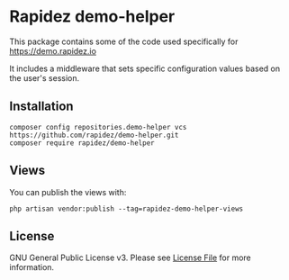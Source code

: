 # Rapidez demo-helper

This package contains some of the code used specifically for https://demo.rapidez.io

It includes a middleware that sets specific configuration values based on the user's session.

## Installation

```
composer config repositories.demo-helper vcs https://github.com/rapidez/demo-helper.git
composer require rapidez/demo-helper
```

## Views

You can publish the views with:
```
php artisan vendor:publish --tag=rapidez-demo-helper-views
```

## License

GNU General Public License v3. Please see [License File](LICENSE) for more information.
